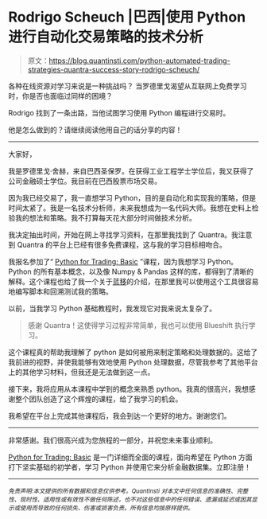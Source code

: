 # Rodrigo Scheuch |巴西|使用 Python 进行自动化交易策略的技术分析

> 原文：<https://blog.quantinsti.com/python-automated-trading-strategies-quantra-success-story-rodrigo-scheuch/>

各种在线资源对学习来说是一种挑战吗？
当罗德里戈渴望从互联网上免费学习时，你是否也面临过同样的困境？

Rodrigo 找到了一条出路，当他试图学习使用 Python 编程进行交易时。

他是怎么做到的？请继续阅读他用自己的话分享的内容！

* * *

大家好，

我是罗德里戈·舍赫，来自巴西圣保罗。在获得工业工程学士学位后，我又获得了公司金融硕士学位。我目前在巴西股票市场交易。

因为我已经交易了，我一直想学习 Python，目的是自动化和实现我的策略，但是时间太紧了。我是一名技术分析师，未来我想成为一名代码大师。我想在史料上检验我的想法和策略。我不打算每天花大部分时间做技术分析。

我决定抽出时间，开始在网上寻找学习资料，在那里我找到了 Quantra。我注意到 Quantra 的平台上已经有很多免费课程，这与我的学习目标相吻合。

我报名参加了“ [Python for Trading: Basic](https://quantra.quantinsti.com/course/python-trading-basic) ”课程，因为我想学习 Python。Python 的所有基本概念，以及像 Numpy & Pandas 这样的库，都得到了清晰的解释。这个课程也给了我一个关于[蓝移](https://blueshift.quantinsti.com/)的介绍，在那里我可以使用这个工具很容易地编写脚本和回溯测试我的策略。

以前，当我学习 Python 基础教程时，我发现它对我来说太复杂了。

> 感谢 Quantra！这使得学习过程非常简单，我也可以使用 Blueshift 执行学习。

这个课程真的帮助我理解了 python 是如何被用来制定策略和处理数据的。这给了我前进的视野，并使我能够有效地使用 Python 处理数据，尽管我参考了其他平台上的其他学习材料，但我还是无法做到这一点。

接下来，我将应用从本课程中学到的概念来熟悉 python。我真的很高兴，我想感谢整个团队创造了这个辉煌的课程，给了我学习的机会。

我希望在平台上完成其他课程后，我会到达一个更好的地方。谢谢您们。

* * *

非常感谢。我们很高兴成为您旅程的一部分，并祝您未来事业顺利。

[Python for Trading: Basic](https://quantra.quantinsti.com/course/python-trading-basic) 是一门详细而全面的课程，面向希望在 Python 方面打下坚实基础的初学者，学习 Python 并使用它来分析金融数据集。立即注册！

* * *

*<small>免责声明:本文提供的所有数据和信息仅供参考。QuantInsti 对本文中任何信息的准确性、完整性、现时性、适用性或有效性不做任何陈述，也不对这些信息中的任何错误、遗漏或延迟或因其显示或使用而导致的任何损失、伤害或损害负责。所有信息均按原样提供。</small>*